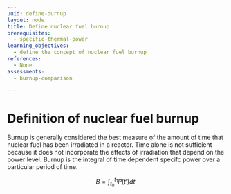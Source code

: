 ```yaml
---
uuid: define-burnup
layout: node
title: Define nuclear fuel burnup
prerequisites:
  - specific-thermal-power
learning_objectives:
  - define the concept of nuclear fuel burnup
references:
  - None
assessments: 
  - burnup-comparison

---
```



# Definition of nuclear fuel burnup

Burnup is generally considered the best measure of the amount of time that
nuclear fuel has been irradiated in a reactor.  Time alone is not sufficient
because it does not incorporate the effects of irradiation that depend on the
power level.  Burnup is the integral of time dependent specifc power over a particular
period of time.

$$B = \int_{t_0}^{t_1} P(t') dt'$$

